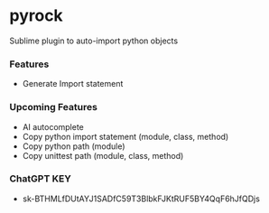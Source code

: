 # pyrock
Sublime plugin to auto-import python objects

### Features
- Generate Import statement


### Upcoming Features
- AI autocomplete
- Copy python import statement (module, class, method)
- Copy python path (module)
- Copy unittest path (module, class, method)


### ChatGPT KEY
- 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
